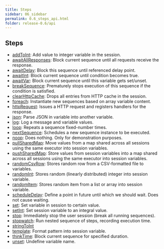 ```yaml
---
title: Steps
sidebar: 06_sidebar
permalink: 0.6_steps_api.html
folder: release-0.6/api
---
```


## Steps
* [addToInt](./0.6_step_addToInt.html): Add value to integer variable in the session. 
* [awaitAllResponses](./0.6_step_awaitAllResponses.html): Block current sequence until all requests receive the response. 
* [awaitDelay](./0.6_step_awaitDelay.html): Block this sequence until referenced delay point. 
* [awaitInt](./0.6_step_awaitInt.html): Block current sequence until condition becomes true. 
* [awaitVar](./0.6_step_awaitVar.html): Block current sequence until this variable gets set/unset. 
* [breakSequence](./0.6_step_breakSequence.html): Prematurely stops execution of this sequence if the condition is satisfied. 
* [clearHttpCache](./0.6_step_clearHttpCache.html): Drops all entries from HTTP cache in the session. 
* [foreach](./0.6_step_foreach.html): Instantiate new sequences based on array variable content. 
* [httpRequest](./0.6_step_httpRequest.html): Issues a HTTP request and registers handlers for the response. 
* [json](./0.6_step_json.html): Parse JSON in variable into another variable. 
* [log](./0.6_step_log.html): Log a message and variable values. 
* [loop](./0.6_step_loop.html): Repeats a sequence fixed-number times. 
* [nextSequence](./0.6_step_nextSequence.html): Schedules a new sequence instance to be executed. 
* [noop](./0.6_step_noop.html): Does nothing. Only for demonstration purposes. 
* [pullSharedMap](./0.6_step_pullSharedMap.html): Move values from a map shared across all sessions using the same executor into session variables. 
* [pushSharedMap](./0.6_step_pushSharedMap.html): Store values from session variables into a map shared across all sessions using the same executor into session variables. 
* [randomCsvRow](./0.6_step_randomCsvRow.html): Stores random row from a CSV-formatted file to variables. 
* [randomInt](./0.6_step_randomInt.html): Stores random (linearly distributed) integer into session variable. 
* [randomItem](./0.6_step_randomItem.html): Stores random item from a list or array into session variable. 
* [scheduleDelay](./0.6_step_scheduleDelay.html): Define a point in future until which we should wait. Does not cause waiting. 
* [set](./0.6_step_set.html): Set variable in session to certain value. 
* [setInt](./0.6_step_setInt.html): Set session variable to an integral value. 
* [stop](./0.6_step_stop.html): Immediately stop the user session (break all running sequences). 
* [stopwatch](./0.6_step_stopwatch.html): Run nested sequence of steps, recording execution time. 
* [stringToInt](./0.6_step_stringToInt.html)
* [template](./0.6_step_template.html): Format pattern into session variable. 
* [thinkTime](./0.6_step_thinkTime.html): Block current sequence for specified duration. 
* [unset](./0.6_step_unset.html): Undefine variable name. 